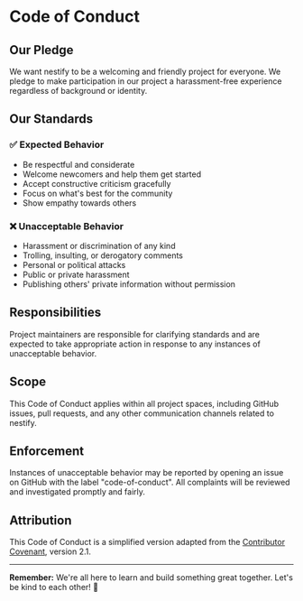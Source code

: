 # Code of Conduct

## Our Pledge

We want nestify to be a welcoming and friendly project for everyone. We pledge to make participation in our project a harassment-free experience regardless of background or identity.

## Our Standards

### ✅ Expected Behavior

- Be respectful and considerate
- Welcome newcomers and help them get started
- Accept constructive criticism gracefully
- Focus on what's best for the community
- Show empathy towards others

### ❌ Unacceptable Behavior

- Harassment or discrimination of any kind
- Trolling, insulting, or derogatory comments
- Personal or political attacks
- Public or private harassment
- Publishing others' private information without permission

## Responsibilities

Project maintainers are responsible for clarifying standards and are expected to take appropriate action in response to any instances of unacceptable behavior.

## Scope

This Code of Conduct applies within all project spaces, including GitHub issues, pull requests, and any other communication channels related to nestify.

## Enforcement

Instances of unacceptable behavior may be reported by opening an issue on GitHub with the label "code-of-conduct". All complaints will be reviewed and investigated promptly and fairly.

## Attribution

This Code of Conduct is a simplified version adapted from the [Contributor Covenant](https://www.contributor-covenant.org/), version 2.1.

---

**Remember:** We're all here to learn and build something great together. Let's be kind to each other! 💙